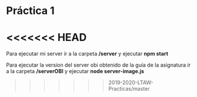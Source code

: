 # Práctica 1
<<<<<<< HEAD
=======

Para ejecutar mi server ir a la carpeta **/server** y ejecutar **npm start**

Para ejecutar la version del server obi obtenido de la guía de la asignatura ir a la carpeta **/serverOBI** y ejecutar **node server-image.js**
>>>>>>> 2019-2020-LTAW-Practicas/master

